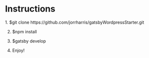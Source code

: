<h1>Instructions</h1>
1. $git clone https://github.com/jorrharris/gatsbyWordpressStarter.git

2. $npm install

3. $gatsby develop

4. Enjoy!

